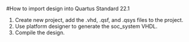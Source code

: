 #How to import design into Quartus Standard 22.1

1. Create new project, add the .vhd, .qsf, and .qsys files to the project.
2. Use platform designer to generate the soc_system VHDL.
3. Compile the design.
